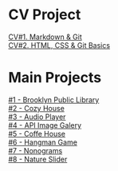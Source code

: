 # CV Project

[CV#1. Markdown & Git](https://PakhomovIvan.github.io/rsschool-cv/cv "CV#1. Markdown & Git")  
[CV#2. HTML, CSS & Git Basics](https://PakhomovIvan.github.io/rsschool-cv/ "CV#2. HTML, CSS & Git Basics")

# Main Projects

[#1 - Brooklyn Public Library](https://rolling-scopes-school.github.io/pakhomovivan-JSFEPRESCHOOL2023Q2/library/ "Brooklyn Public Library")\
[#2 - Cozy House](https://rolling-scopes-school.github.io/pakhomovivan-JSFEPRESCHOOL2024Q2/shelter/ "Cozy House")\
[#3 - Audio Player](https://rolling-scopes-school.github.io/pakhomovivan-JSFEPRESCHOOL2023Q2/js30-1.2-audio-player/ "Audio Player")\
[#4 - API Image Galery](https://rolling-scopes-school.github.io/pakhomovivan-JSFEPRESCHOOL2023Q2/js30-2.2-image-gallery/ "API Image Galery")\
[#5 - Coffe House](https://rolling-scopes-school.github.io/pakhomovivan-JSFE2023Q4/coffe-house/ "Coffe House")\
[#6 - Hangman Game](https://rolling-scopes-school.github.io/pakhomovivan-JSFE2023Q4/hangman "Hangman")\
[#7 - Nonograms](https://rolling-scopes-school.github.io/pakhomovivan-JSFE2023Q4/nonograms/ "Nonograms")\
[#8 - Nature Slider](https://pakhomovivan.github.io/cssMemeSlider/cssMemeSlider/index.html/ "Nature Slider")
